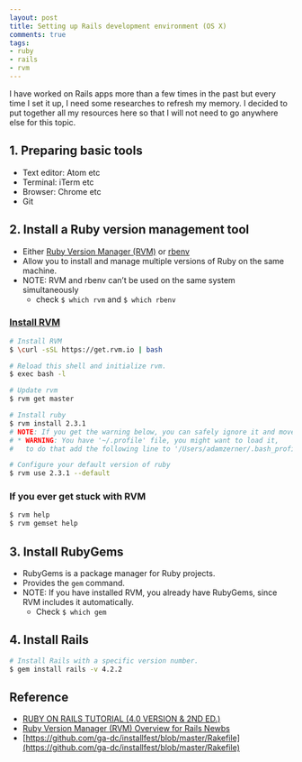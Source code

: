 ```yaml
---
layout: post
title: Setting up Rails development environment (OS X)
comments: true
tags:
- ruby
- rails
- rvm
---
```


I have worked on Rails apps more than a few times in the past but every time I set it up, I need some researches to refresh my memory. I decided to put together all my resources here so that I will not need to go anywhere else for this topic.

<!--more-->

## 1. Preparing basic tools
- Text editor: Atom etc
- Terminal: iTerm etc
- Browser: Chrome etc
- Git

## 2. Install a Ruby version management tool
- Either [Ruby Version Manager (RVM)](https://rvm.io/) or [rbenv](https://github.com/rbenv/rbenv)
- Allow you to install and manage multiple versions of Ruby on the same machine.
- NOTE: RVM and rbenv can’t be used on the same system simultaneously
  + check `$ which rvm` and `$ which rbenv`

### [Install RVM](https://rvm.io/rvm/install)
```bash
# Install RVM
$ \curl -sSL https://get.rvm.io | bash

# Reload this shell and initialize rvm.
$ exec bash -l

# Update rvm
$ rvm get master

# Install ruby
$ rvm install 2.3.1
# NOTE: If you get the warning below, you can safely ignore it and move on to step 3.
# * WARNING: You have '~/.profile' file, you might want to load it,
#   to do that add the following line to '/Users/adamzerner/.bash_profile':

# Configure your default version of ruby
$ rvm use 2.3.1 --default
```

### If you ever get stuck with RVM
```bash
$ rvm help
$ rvm gemset help
```

## 3. Install RubyGems
- RubyGems is a package manager for Ruby projects.
- Provides the `gem` command.
- NOTE: If you have installed RVM, you already have RubyGems, since RVM includes it automatically.
  + Check `$ which gem`

## 4. Install Rails
```bash
# Install Rails with a specific version number.
$ gem install rails -v 4.2.2
```

## Reference
- [RUBY ON RAILS TUTORIAL (4.0 VERSION & 2ND ED.)](http://rails-4-0.railstutorial.org/book/beginning#sec-install_ruby)
- [Ruby Version Manager (RVM) Overview for Rails Newbs](https://strandcode.com/2013/07/11/ruby-version-manager-rvm-overview-for-rails-newbs/
)
- [https://github.com/ga-dc/installfest/blob/master/Rakefile](https://github.com/ga-dc/installfest/blob/master/Rakefile)
